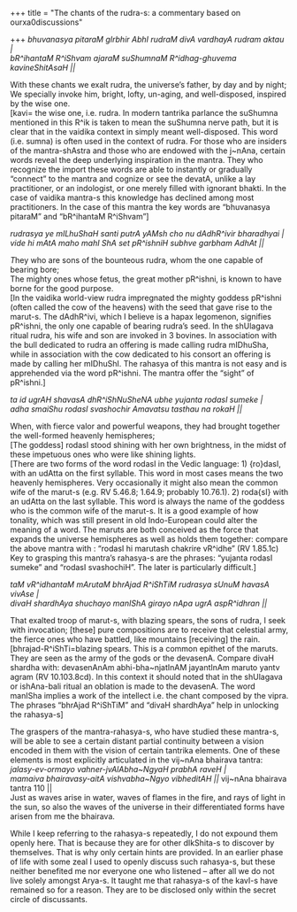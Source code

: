 +++
title = "The chants of the rudra-s: a commentary based on ourxa0discussions"

+++
*bhuvanasya pitaraM gIrbhir AbhI rudraM divA vardhayA rudram aktau |  
bR^ihantaM R^iShvam ajaraM suShumnaM R^idhag-ghuvema kavineShitAsaH ||*

With these chants we exalt rudra, the universe’s father, by day and by
night;  
We specially invoke him, bright, lofty, un-aging, and well-disposed,
inspired by the wise one.  
\[kavi= the wise one, i.e. rudra. In modern tantrika parlance the
suShumna mentioned in this R^ik is taken to mean the suShumna nerve
path, but it is clear that in the vaidika context in simply meant
well-disposed. This word (i.e. sumna) is often used in the context of
rudra. For those who are insiders of the mantra-shAstra and those who
are endowed with the j\~nAna, certain words reveal the deep underlying
inspiration in the mantra. They who recognize the import these words are
able to instantly or gradually “connect” to the mantra and cognize or
see the devatA, unlike a lay practitioner, or an indologist, or one
merely filled with ignorant bhakti. In the case of vaidika mantra-s this
knowledge has declined among most practitioners. In the case of this
mantra the key words are “bhuvanasya pitaraM” and “bR^ihantaM
R^iShvam”\]

*rudrasya ye mILhuShaH santi putrA yAMsh cho nu dAdhR^ivir bharadhyai
|  
vide hi mAtA maho mahI ShA set pR^ishniH subhve garbham AdhAt ||*

*T*hey who are sons of the bounteous rudra, whom the one capable of
bearing bore;  
The mighty ones whose fetus, the great mother pR^ishni, is known to have
borne for the good purpose.  
\[In the vaidika world-view rudra impregnated the mighty goddess
pR^ishni (often called the cow of the heavens) with the seed that gave
rise to the marut-s. The dAdhR^ivi, which I believe is a hapax
legomenon, signifies pR^ishni, the only one capable of bearing rudra’s
seed. In the shUlagava ritual rudra, his wife and son are invoked in 3
bovines. In association with the bull dedicated to rudra an offering is
made calling rudra mIDhuSha, while in association with the cow dedicated
to his consort an offering is made by calling her mIDhuShI. The rahasya
of this mantra is not easy and is apprehended via the word pR^ishni. The
mantra offer the “sight” of pR^ishni.\]

*ta id ugrAH shavasA dhR^iShNuSheNA ubhe yujanta rodasI sumeke |  
adha smaiShu rodasI svashochir Amavatsu tasthau na rokaH ||*

When, with fierce valor and powerful weapons, they had brought together
the well-formed heavenly hemispheres;  
\[The goddess\] rodasI stood shining with her own brightness, in the
midst of these impetuous ones who were like shining lights.  
\[There are two forms of the word rodasI in the Vedic language: 1)
{ro}dasI, with an udAtta on the first syllable. This word in most cases
means the two heavenly hemispheres. Very occasionally it might also mean
the common wife of the marut-s (e.g. RV 5.46.8; 1.64.9; probably
10.76.1). 2) roda{sI} with an udAtta on the last syllable. This word is
always the name of the goddess who is the common wife of the marut-s. It
is a good example of how tonality, which was still present in old
Indo-European could alter the meaning of a word. The maruts are both
conceived as the force that expands the universe hemispheres as well as
holds them together: compare the above mantra with : “rodasI hi marutash
chakrire vR^idhe” (RV 1.85.1c) Key to grasping this mantra’s rahasya-s
are the phrases: “yujanta rodasI sumeke” and “rodasI svashochiH”. The
later is particularly difficult.\]

*taM vR^idhantaM mArutaM bhrAjad R^iShTiM rudrasya sUnuM havasA vivAse
|  
divaH shardhAya shuchayo manIShA girayo nApa ugrA aspR^idhran ||*

That exalted troop of marut-s, with blazing spears, the sons of rudra, I
seek with invocation; \[these\] pure compositions are to receive that
celestial army, the fierce ones who have battled, like mountains
\[receiving\] the rain.  
\[bhrajad-R^iShTi=blazing spears. This is a common epithet of the
maruts. They are seen as the army of the gods or the devasenA. Compare
divaH shardha with: devasenAnAm abhi-bha\~njatInAM jayantInAm maruto
yantv agram (RV 10.103.8cd). In this context it should noted that in the
shUlagava or ishAna-bali ritual an oblation is made to the devasenA. The
word manISha implies a work of the intellect i.e. the chant composed by
the vipra. The phrases “bhrAjad R^iShTiM” and “divaH shardhAya” help in
unlocking the rahasya-s\]

The graspers of the mantra-rahasya-s, who have studied these mantra-s,
will be able to see a certain distant partial continuity between a
vision encoded in them with the vision of certain tantrika elements. One
of these elements is most explicitly articulated in the vij\~nAna
bhairava tantra:  
*jalasy-ev-ormayo vahner-jvAlAbha\~NgyaH prabhA raveH |  
mamaiva bhairavasy-aitA vishvabha\~Ngyo vibheditAH ||* vij\~nAna
bhairava tantra 110 ||  
Just as waves arise in water, waves of flames in the fire, and rays of
light in the sun, so also the waves of the universe in their
differentiated forms have arisen from me the bhairava.

While I keep referring to the rahasya-s repeatedly, I do not expound
them openly here. That is because they are for other dIkShita-s to
discover by themselves. That is why only certain hints are provided. In
an earlier phase of life with some zeal I used to openly discuss such
rahasya-s, but these neither benefited me nor everyone one who listened
– after all we do not live solely amongst Arya-s. It taught me that
rahasya-s of the kavI-s have remained so for a reason. They are to be
disclosed only within the secret circle of discussants.
